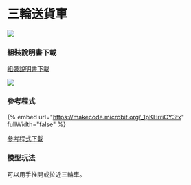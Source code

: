 # 三輪送貨車

![](https://kittenbothk.readthedocs.io/en/latest/\_images/kart1.png)

### 組裝說明書下載

[組裝說明書下載](https://drive.google.com/drive/folders/1wg\_edUZFrqyUONA0FJ6vFBkGArRsfnf4?usp=sharing)

![](https://kittenbothk.readthedocs.io/en/latest/\_images/kart\_wire.png)

### 參考程式

{% embed url="https://makecode.microbit.org/_1pKHrriCY3tx" fullWidth="false" %}

[參考程式下載](https://makecode.microbit.org/\_CEoC4V46mXmz)

### 模型玩法

可以用手推開或拉近三輪車。
